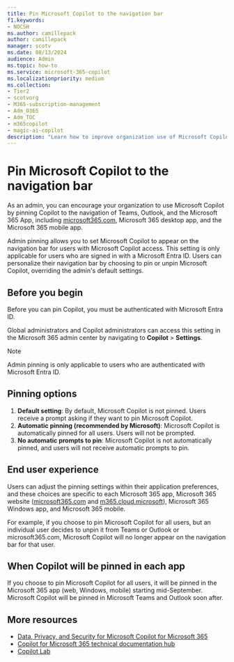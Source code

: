 ```yaml
---
title: Pin Microsoft Copilot to the navigation bar
f1.keywords:
- NOCSH
ms.author: camillepack
author: camillepack
manager: scotv
ms.date: 08/13/2024
audience: Admin
ms.topic: how-to
ms.service: microsoft-365-copilot
ms.localizationpriority: medium
ms.collection: 
- Tier2
- scotvorg
- M365-subscription-management 
- Adm_O365
- Adm_TOC
- m365copilot
- magic-ai-copilot
description: "Learn how to improve organization use of Microsoft Copilot by pinning it to the navigation bar in Teams, Outlook, and the Microsoft 365 App."
---
```


# Pin Microsoft Copilot to the navigation bar

As an admin, you can encourage your organization to use Microsoft Copilot by pinning Copilot to the navigation of Teams, Outlook, and the Microsoft 365 App, including [microsoft365.com](https://www.office.com/), Microsoft 365 desktop app, and the Microsoft 365 mobile app.  

Admin pinning allows you to set Microsoft Copilot to appear on the navigation bar for users with Microsoft Copilot access. This setting is only applicable for users who are signed in with a Microsoft Entra ID. Users can personalize their navigation bar by choosing to pin or unpin Microsoft Copilot, overriding the admin's default settings.

## Before you begin

Before you can pin Copilot, you must be authenticated with Microsoft Entra ID.  

Global administrators and Copilot administrators can access this setting in the Microsoft 365 admin center by navigating to **Copilot** > **Settings**.

> [!NOTE]
> Admin pinning is only applicable to users who are authenticated with Microsoft Entra ID.

## Pinning options

1. **Default setting**: By default, Microsoft Copilot is not pinned. Users receive a prompt asking if they want to pin Microsoft Copilot.
1. **Automatic pinning (recommended by Microsoft)**: Microsoft Copilot is automatically pinned for all users. Users will not be prompted.
1. **No automatic prompts to pin**: Microsoft Copilot is not automatically pinned, and users will not receive automatic prompts to pin.

## End user experience

Users can adjust the pinning settings within their application preferences, and these choices are specific to each Microsoft 365 app, Microsoft 365 website ([microsoft365.com](https://www.office.com/) and [m365.cloud.microsoft](https://m365.cloud.microsoft/)), Microsoft 365 Windows app, and Microsoft 365 mobile.

For example, if you choose to pin Microsoft Copilot for all users, but an individual user decides to unpin it from Teams or Outlook or microsoft365.com, Microsoft Copilot will no longer appear on the navigation bar for that user.

## When Copilot will be pinned in each app

If you choose to pin Microsoft Copilot for all users, it will be pinned in the Microsoft 365 app (web, Windows, mobile) starting mid-September. Microsoft Copilot will be pinned in Microsoft Teams and Outlook soon after.

## More resources

- [Data, Privacy, and Security for Microsoft Copilot for Microsoft 365](microsoft-365-copilot-privacy.md)
- [Copilot for Microsoft 365 technical documentation hub](index.yml)
- [Copilot Lab](https://copilot.cloud.microsoft/)

